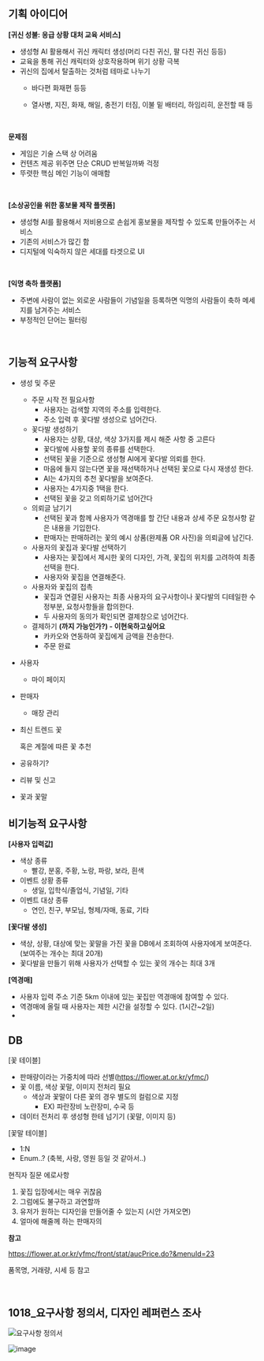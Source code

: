 ## 기획 아이디어

**[귀신 성불: 응급 상황 대처 교육 서비스]**

- 생성형 AI 활용해서 귀신 캐릭터 생성(머리 다친 귀신, 팔 다친 귀신 등등)
- 교육을 통해 귀신 캐릭터와 상호작용하며 위기 상황 극복
- 귀신의 집에서 탈출하는 것처럼 테마로 나누기
  - 바다편 화재편 등등
  - 열사병, 지진, 화재, 해일, 충전기 터짐, 이불 밑 배터리, 하임리히, 운전할 때 등
    
    <br>

**문제점**

- 게임은 기술 스택 상 어려움
- 컨텐츠 제공 위주면 단순 CRUD 반복일까봐 걱정
- 뚜렷한 핵심 메인 기능이 애매함

<br>

**[소상공인을 위한 홍보물 제작 플랫폼]**

- 생성형 AI를 활용해서 저비용으로 손쉽게 홍보물을 제작할 수 있도록 만들어주는 서비스
- 기존의 서비스가 많긴 함
- 디지털에 익숙하지 않은 세대를 타겟으로 UI

<br>

**[익명 축하 플랫폼]**

- 주변에 사람이 없는 외로운 사람들이 기념일을 등록하면 익명의 사람들이 축하 메세지를 남겨주는 서비스
- 부정적인 단어는 필터링

<br>

## 기능적 요구사항

- 생성 및 주문
    - 주문 시작 전 필요사항
        - 사용자는 검색할 지역의 주소를 입력한다.
        - 주소 입력 후 꽃다발 생성으로 넘어간다.
    - 꽃다발 생성하기
        - 사용자는 상황, 대상, 색상 3가지를  제시 해준 사항 중  고른다
        - 꽃다발에 사용할 꽃의 종류를 선택한다.
        - 선택된 꽃을 기준으로 생성형 AI에게 꽃다발 의뢰를 한다.
        - 마음에 들지 않는다면 꽃을 재선택하거나 선택된 꽃으로 다시 재생성 한다.
        - AI는 4가지의 추천 꽃다발을 보여준다.
        - 사용자는 4가지중 1택을 한다.
        - 선택된 꽃을 갖고 의뢰하기로 넘어간다
    - 의뢰글 남기기
        - 선택된 꽃과 함께 사용자가 역경매를 할 간단 내용과 상세 주문 요청사항 같은 내용을 기입한다.
        - 판매자는 판매하려는 꽃의 예시 상품(완제품 OR 사진)을 의뢰글에 남긴다.
    - 사용자의 꽃집과 꽃다발 선택하기
        - 사용자는 꽃집에서 제시한 꽃의 디자인, 가격, 꽃집의 위치를 고려하여 최종 선택을 한다.
        - 사용자와 꽃집을 연결해준다.
    - 사용자와 꽃집의 접촉
        - 꽃집과 연결된 사용자는 최종 사용자의 요구사항이나 꽃다발의 디테일한 수정부분, 요청사항들을 합의한다.
        - 두 사용자의 동의가 확인되면 결제창으로 넘어간다.
    - 결제하기 **(까지 가능인가?) - 이현욱하고싶어요**
        - 카카오와 연동하여 꽃집에게 금액을 전송한다.
        - 주문 완료
- 사용자
    - 마이 페이지
- 판매자
    - 매장 관리
- 최신 트렌드 꽃
    
    혹은 계절에 따른 꽃 추천
    
- 공유하기?
- 리뷰 및 신고
- 꽃과 꽃말

## 비기능적 요구사항

**[사용자 입력값]**

- 색상 종류
    - 빨강, 분홍, 주황, 노랑, 파랑, 보라, 흰색
- 이벤트 상황 종류
    - 생일, 입학식/졸업식, 기념일, 기타
- 이벤트 대상 종류
    - 연인, 친구, 부모님, 형제/자매, 동료, 기타

**[꽃다발 생성]**

- 색상, 상황, 대상에 맞는 꽃말을 가진 꽃을 DB에서 조회하여 사용자에게 보여준다. (보여주는 개수는 최대 20개)
- 꽃다발을 만들기 위해 사용자가 선택할 수 있는 꽃의 개수는 최대 3개

**[역경매]**

- 사용자 입력 주소 기준 5km 이내에 있는 꽃집만 역경매에 참여할 수 있다.
- 역경매에 올릴 때 사용자는 제한 시간을 설정할 수 있다. (1시간~2일)
- 

## DB

[꽃 테이블] 

- 판매량이라는 가중치에 따라 선별(https://flower.at.or.kr/yfmc/)
- 꽃 이름, 색상 꽃말, 이미지 전처리 필요
    - 색상과 꽃말이 다른 꽃의 경우 별도의 컬럼으로 지정
        - EX) 파란장비 노란장미, 수국 등
- 데이터 전처리 후 생성형 한테 넘기기 (꽃말, 이미지 등)

[꽃말 테이블] 

- 1:N
- Enum..? (축복, 사랑, 영원 등일 것 같아서..)

현직자 질문 에로사항

1. 꽃집 입장에서는 매우 귀찮음
2. 그럼에도 불구하고 과연할까
3. 유저가 원하는 디자인을 만들어줄 수 있는지 (시안 가져오면)
4. 얼마에 해줄께 하는 판매자의 

**참고**

https://flower.at.or.kr/yfmc/front/stat/aucPrice.do?&menuId=23

품목명, 거래량, 시세 등 참고

<br>

## 1018_요구사항 정의서, 디자인 레퍼런스 조사

![요구사항 정의서](https://github.com/giyeonkwon013/gifupload/assets/122511574/b5e483b4-c032-463b-b1dc-05efc15ccd67)



![image](https://github.com/giyeonkwon013/gifupload/assets/122511574/5cd67e34-cd48-4f0f-a566-cd134d8870d4)